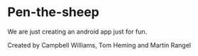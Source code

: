 # Pen-the-sheep

We are just creating an android app just for fun.

Created by Campbell Williams, Tom Heming and Martin Rangel
